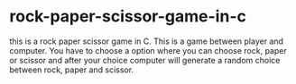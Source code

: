 # rock-paper-scissor-game-in-c
this is a rock paper scissor game in C. This is a game between player and computer. You have to choose a option where you can choose rock, paper or scissor and after your choice computer will generate a random choice between rock, paper and scissor.
